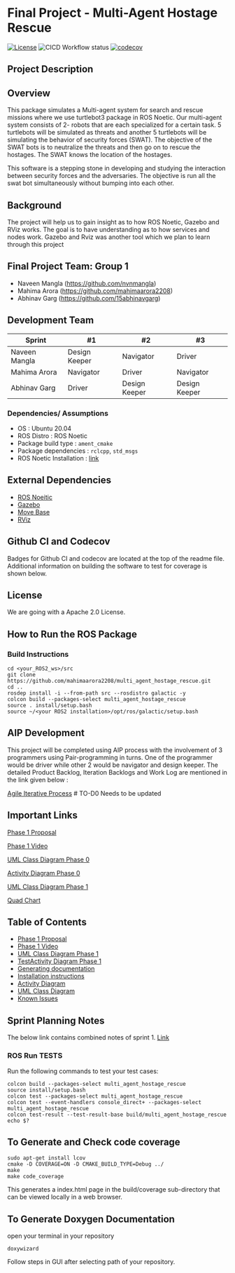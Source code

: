# Final Project - Multi-Agent Hostage Rescue
[![License](https://img.shields.io/badge/License-Apache%202.0-blue.svg)](https://opensource.org/licenses/Apache-2.0)
![CICD Workflow status](https://github.com/mahimaarora2208/multi_agent_hostage_rescue/actions/workflows/build_and_coveralls.yml/badge.svg)
[![codecov](https://codecov.io/gh/mahimaarora2208/my-ros2-codecov-exp/branch/main/graph/badge.svg?token=AEULJJEMWV)](https://codecov.io/gh/mahimaarora2208/multi_agent_hostage_rescue)

## Project Description 
## Overview
This package simulates a Multi-agent system for search and rescue missions where we use turtlebot3 package in ROS Noetic. Our multi-agent system consists of 2- robots that are each specialized for a certain task. 5 turtlebots will be simulated as threats and another 5 turtlebots will be simulating the behavior of security forces (SWAT). The objective of the SWAT bots is to neutralize the threats and then go on to rescue the hostages. The SWAT knows the location of the hostages.

This software is a stepping stone in developing and studying the interaction between security forces and the adversaries. The objective is run all the swat bot simultaneously without bumping into each other.

## Background
The project will help us to gain insight as to how ROS Noetic, Gazebo and RViz works. The goal is to have understanding as to how services and nodes work. Gazebo and Rviz was another tool which we plan to learn through this project
## Final Project Team: Group 1

 - Naveen Mangla (https://github.com/nvnmangla)
 - Mahima Arora  (https://github.com/mahimaarora2208)
 - Abhinav Garg  (https://github.com/15abhinavgarg)

## Development Team
Sprint | #1 | #2 | #3 |
--- | --- | --- | ---
Naveen Mangla | Design Keeper | Navigator | Driver
Mahima Arora | Navigator | Driver | Navigator
Abhinav Garg | Driver | Design Keeper | Design Keeper  

### Dependencies/ Assumptions
- OS : Ubuntu 20.04 
- ROS Distro : ROS Noetic
- Package build type : ```ament_cmake ```
- Package dependencies : ```rclcpp```, ```std_msgs``` 
- ROS Noetic Installation : [link](http://wiki.ros.org/noetic)

## External Dependencies
- [ROS Noeitic](http://wiki.ros.org/noetic)
- [Gazebo](http://gazebosim.org/)
- [Move Base](http://wiki.ros.org/move_base)
- [RViz](http://wiki.ros.org/rviz)


## Github CI and Codecov

Badges for Github CI and codecov are located at the top of the readme file. 
Additional information on building the software to test for coverage is shown below. 

## License
We are going with a Apache 2.0 License.
## How to Run the ROS Package
### Build Instructions
```
cd <your_ROS2_ws>/src
git clone https://github.com/mahimaarora2208/multi_agent_hostage_rescue.git
cd ..   
rosdep install -i --from-path src --rosdistro galactic -y
colcon build --packages-select multi_agent_hostage_rescue
source . install/setup.bash
source ~/<your ROS2 installation>/opt/ros/galactic/setup.bash
```

## AIP Development

This project will be completed using AIP process with the involvement of 3 programmers using Pair-programming in turns. One of the programmer would be driver while other 2 would be navigator and design keeper. The detailed Product Backlog, Iteration Backlogs and Work Log are mentioned in the link given below :

[Agile Iterative Process](https://docs.google.com/spreadsheets/d/1q81OENQQRdlFShR4wcxflBOyHls5yuyU/edit?usp=sharing&ouid=106728747057946217321&rtpof=true&sd=true)  # TO-D0 Needs to be updated

## Important Links

[Phase 1 Proposal](https://drive.google.com/file/d/1Q7Ae7BqAT_y9z2TzFeA78kWwCRC0aNpY/view?usp=share_link)

[Phase 1 Video](https://drive.google.com/file/d/1j9FvWYJ_o5ee0BTNtfcTjndG6ISZVPU-/view)

[UML Class Diagram Phase 0](https://drive.google.com/file/d/1heAoCuE7eX8_rLSVcIel38kI9LPRAprV/view?usp=share_link)

[Activity Diagram Phase 0](https://drive.google.com/file/d/1A6i3RmnGnbHXjkOn1xPDj8RQZXLSRa0C/view?usp=share_link) 

[UML Class Diagram Phase 1](https://drive.google.com/file/d/1u1SfBBqCDe6bCdI-nSmj1gVIL7Obzjpz/view?usp=share_link)

[Quad Chart](https://drive.google.com/file/d/1Q7Ae7BqAT_y9z2TzFeA78kWwCRC0aNpY/view?usp=share_link)

## Table of Contents
   * [Phase 1 Proposal](https://drive.google.com/file/d/1Q7Ae7BqAT_y9z2TzFeA78kWwCRC0aNpY/view?usp=share_link)
   * [Phase 1 Video](#external-dependencies)
   * [UML Class Diagram Phase 1](https://drive.google.com/file/d/1heAoCuE7eX8_rLSVcIel38kI9LPRAprV/view?usp=share_link)
   * [TestActivity Diagram Phase 1](#tests)
   * [Generating documentation](#generating-documentation)
   * [Installation instructions](#installation-instructions)
   * [Activity Diagram](#activity-diagram)
   * [UML Class Diagram](#uml-class-diagram)
   * [Known Issues](#known-issues)

## Sprint Planning Notes
The below link contains combined notes of sprint 1.
[Link](https://docs.google.com/document/d/1eXNISSYEkhZfuHLOKzZ1n7hsESNZ54MTIxZAkLqt3zA/edit?usp=sharing)


### ROS Run TESTS
Run the following commands to test your test cases:
```
colcon build --packages-select multi_agent_hostage_rescue
source install/setup.bash
colcon test --packages-select multi_agent_hostage_rescue
colcon test --event-handlers console_direct+ --packages-select multi_agent_hostage_rescue 
colcon test-result --test-result-base build/multi_agent_hostage_rescue
echo $?
```

## To Generate and Check code coverage
```
sudo apt-get install lcov
cmake -D COVERAGE=ON -D CMAKE_BUILD_TYPE=Debug ../
make
make code_coverage
```
This generates a index.html page in the build/coverage sub-directory that can be viewed locally in a web browser.

## To Generate Doxygen Documentation
open your terminal in your repository
```
doxywizard
```
Follow steps in GUI after selecting path of your repository.